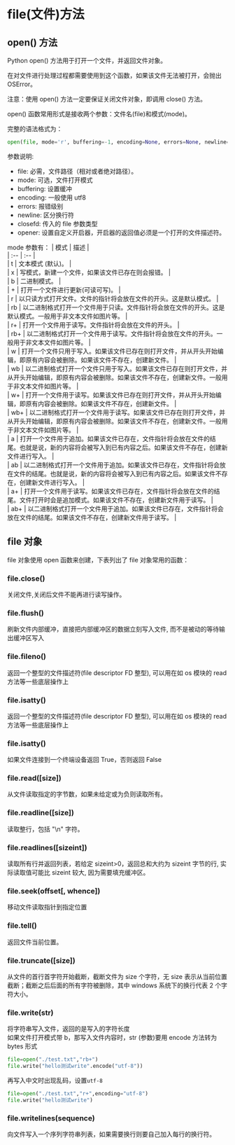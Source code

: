 # file(文件)方法

## open() 方法

Python open() 方法用于打开一个文件，并返回文件对象。

在对文件进行处理过程都需要使用到这个函数，如果该文件无法被打开，会抛出 OSError。

注意：使用 open() 方法一定要保证关闭文件对象，即调用 close() 方法。

open() 函数常用形式是接收两个参数：文件名(file)和模式(mode)。

完整的语法格式为：

```py
open(file, mode='r', buffering=-1, encoding=None, errors=None, newline=None, closefd=True, opener=None)
```

参数说明:

- file: 必需，文件路径（相对或者绝对路径）。
- mode: 可选，文件打开模式
- buffering: 设置缓冲
- encoding: 一般使用 utf8
- errors: 报错级别
- newline: 区分换行符
- closefd: 传入的 file 参数类型
- opener: 设置自定义开启器，开启器的返回值必须是一个打开的文件描述符。

mode 参数有：
| 模式 | 描述 |  
| :-- | :-- |  
| t | 文本模式 (默认)。 |  
| x | 写模式，新建一个文件，如果该文件已存在则会报错。 |  
| b | 二进制模式。 |  
| + | 打开一个文件进行更新(可读可写)。 |  
| r | 以只读方式打开文件。文件的指针将会放在文件的开头。这是默认模式。 |  
| rb | 以二进制格式打开一个文件用于只读。文件指针将会放在文件的开头。这是默认模式。一般用于非文本文件如图片等。 |  
| r+ | 打开一个文件用于读写。文件指针将会放在文件的开头。 |  
| rb+ | 以二进制格式打开一个文件用于读写。文件指针将会放在文件的开头。一般用于非文本文件如图片等。 |  
| w | 打开一个文件只用于写入。如果该文件已存在则打开文件，并从开头开始编辑，即原有内容会被删除。如果该文件不存在，创建新文件。 |  
| wb | 以二进制格式打开一个文件只用于写入。如果该文件已存在则打开文件，并从开头开始编辑，即原有内容会被删除。如果该文件不存在，创建新文件。一般用于非文本文件如图片等。 |  
| w+ | 打开一个文件用于读写。如果该文件已存在则打开文件，并从开头开始编辑，即原有内容会被删除。如果该文件不存在，创建新文件。 |  
| wb+ | 以二进制格式打开一个文件用于读写。如果该文件已存在则打开文件，并从开头开始编辑，即原有内容会被删除。如果该文件不存在，创建新文件。一般用于非文本文件如图片等。 |  
| a | 打开一个文件用于追加。如果该文件已存在，文件指针将会放在文件的结尾。也就是说，新的内容将会被写入到已有内容之后。如果该文件不存在，创建新文件进行写入。 |  
| ab | 以二进制格式打开一个文件用于追加。如果该文件已存在，文件指针将会放在文件的结尾。也就是说，新的内容将会被写入到已有内容之后。如果该文件不存在，创建新文件进行写入。 |  
| a+ | 打开一个文件用于读写。如果该文件已存在，文件指针将会放在文件的结尾。文件打开时会是追加模式。如果该文件不存在，创建新文件用于读写。 |  
| ab+ | 以二进制格式打开一个文件用于追加。如果该文件已存在，文件指针将会放在文件的结尾。如果该文件不存在，创建新文件用于读写。 |

## file 对象

file 对象使用 open 函数来创建，下表列出了 file 对象常用的函数：

### file.close()

关闭文件,关闭后文件不能再进行读写操作。

### file.flush()

刷新文件内部缓冲，直接把内部缓冲区的数据立刻写入文件, 而不是被动的等待输出缓冲区写入

### file.fileno()

返回一个整型的文件描述符(file descriptor FD 整型), 可以用在如 os 模块的 read 方法等一些底层操作上

### file.isatty()

返回一个整型的文件描述符(file descriptor FD 整型), 可以用在如 os 模块的 read 方法等一些底层操作上

### file.isatty()

如果文件连接到一个终端设备返回 True，否则返回 False

### file.read([size])

从文件读取指定的字节数，如果未给定或为负则读取所有。

### file.readline([size])

读取整行，包括 "\n" 字符。

### file.readlines([sizeint])

读取所有行并返回列表，若给定 sizeint>0，返回总和大约为 sizeint 字节的行, 实际读取值可能比 sizeint 较大, 因为需要填充缓冲区。

### file.seek(offset[, whence])

移动文件读取指针到指定位置

### file.tell()

返回文件当前位置。

### file.truncate([size])

从文件的首行首字符开始截断，截断文件为 size 个字符，无 size 表示从当前位置截断；截断之后后面的所有字符被删除，其中 windows 系统下的换行代表 2 个字符大小。

### file.write(str)

将字符串写入文件，返回的是写入的字符长度  
如果文件打开模式带 b，那写入文件内容时，str (参数)要用 encode 方法转为 bytes 形式 
```py
file=open("./test.txt","rb+")
file.write("hello测试write".encode("utf-8"))
```
再写入中文时出现乱码，设置`utf-8`
```py
file=open("./test.txt","r+",encoding="utf-8")
file.write("hello测试write")
```

### file.writelines(sequence)

向文件写入一个序列字符串列表，如果需要换行则要自己加入每行的换行符。
